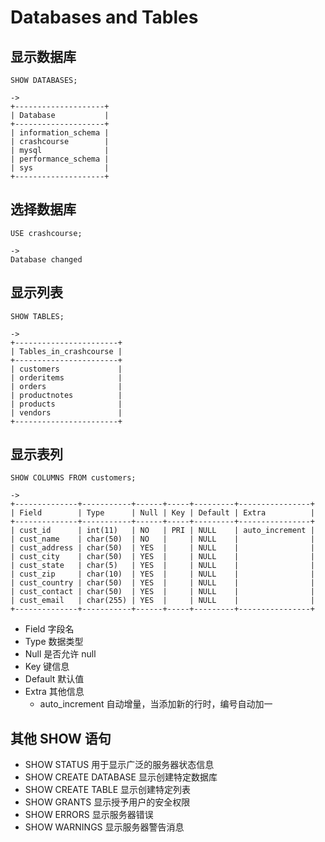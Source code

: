 # Databases and Tables

## 显示数据库
```mysql
SHOW DATABASES;

->
+--------------------+
| Database           |
+--------------------+
| information_schema |
| crashcourse        |
| mysql              |
| performance_schema |
| sys                |
+--------------------+
```

## 选择数据库
```mysql
USE crashcourse;

->
Database changed
```

## 显示列表
```mysql
SHOW TABLES;

->
+-----------------------+
| Tables_in_crashcourse |
+-----------------------+
| customers             |
| orderitems            |
| orders                |
| productnotes          |
| products              |
| vendors               |
+-----------------------+
```

## 显示表列
```mysql
SHOW COLUMNS FROM customers;

->
+--------------+-----------+------+-----+---------+----------------+
| Field        | Type      | Null | Key | Default | Extra          |
+--------------+-----------+------+-----+---------+----------------+
| cust_id      | int(11)   | NO   | PRI | NULL    | auto_increment |
| cust_name    | char(50)  | NO   |     | NULL    |                |
| cust_address | char(50)  | YES  |     | NULL    |                |
| cust_city    | char(50)  | YES  |     | NULL    |                |
| cust_state   | char(5)   | YES  |     | NULL    |                |
| cust_zip     | char(10)  | YES  |     | NULL    |                |
| cust_country | char(50)  | YES  |     | NULL    |                |
| cust_contact | char(50)  | YES  |     | NULL    |                |
| cust_email   | char(255) | YES  |     | NULL    |                |
+--------------+-----------+------+-----+---------+----------------+
```
- Field 字段名
- Type 数据类型
- Null 是否允许 null
- Key 键信息
- Default 默认值
- Extra 其他信息
  - auto_increment 自动增量，当添加新的行时，编号自动加一

## 其他 SHOW 语句
- SHOW STATUS 用于显示广泛的服务器状态信息
- SHOW CREATE DATABASE 显示创建特定数据库
- SHOW CREATE TABLE 显示创建特定列表
- SHOW GRANTS 显示授予用户的安全权限
- SHOW ERRORS 显示服务器错误
- SHOW WARNINGS 显示服务器警告消息
